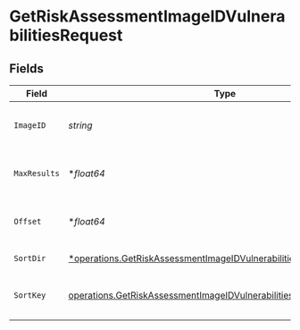 # GetRiskAssessmentImageIDVulnerabilitiesRequest


## Fields

| Field                                                                                                                                                              | Type                                                                                                                                                               | Required                                                                                                                                                           | Description                                                                                                                                                        |
| ------------------------------------------------------------------------------------------------------------------------------------------------------------------ | ------------------------------------------------------------------------------------------------------------------------------------------------------------------ | ------------------------------------------------------------------------------------------------------------------------------------------------------------------ | ------------------------------------------------------------------------------------------------------------------------------------------------------------------ |
| `ImageID`                                                                                                                                                          | *string*                                                                                                                                                           | :heavy_check_mark:                                                                                                                                                 | The id of the risk assessment image                                                                                                                                |
| `MaxResults`                                                                                                                                                       | **float64*                                                                                                                                                         | :heavy_minus_sign:                                                                                                                                                 | The number of entries to return (pagination)                                                                                                                       |
| `Offset`                                                                                                                                                           | **float64*                                                                                                                                                         | :heavy_minus_sign:                                                                                                                                                 | Return entries from this offset (pagination)                                                                                                                       |
| `SortDir`                                                                                                                                                          | [*operations.GetRiskAssessmentImageIDVulnerabilitiesQueryParamSortDir](../../../pkg/models/operations/getriskassessmentimageidvulnerabilitiesqueryparamsortdir.md) | :heavy_minus_sign:                                                                                                                                                 | sorting direction                                                                                                                                                  |
| `SortKey`                                                                                                                                                          | [operations.GetRiskAssessmentImageIDVulnerabilitiesQueryParamSortKey](../../../pkg/models/operations/getriskassessmentimageidvulnerabilitiesqueryparamsortkey.md)  | :heavy_check_mark:                                                                                                                                                 | risk assessment image sort key.                                                                                                                                    |
